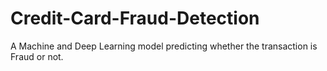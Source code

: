 # Credit-Card-Fraud-Detection
A Machine and Deep Learning model predicting whether the transaction is Fraud or not.
